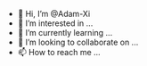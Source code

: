- 👋 Hi, I’m @Adam-Xi
- 👀 I’m interested in ...
- 🌱 I’m currently learning ...
- 💞️ I’m looking to collaborate on ...
- 📫 How to reach me ...

<!---
Adam-Xi/Adam-Xi is a ✨ special ✨ repository because its `README.md` (this file) appears on your GitHub profile.
You can click the Preview link to take a look at your changes.
--->
